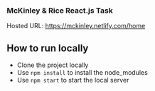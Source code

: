 ### McKinley & Rice React.js Task

Hosted URL: https://mckinley.netlify.com/home

## How to run locally

- Clone the project locally
- Use `npm install` to install the node_modules
- Use `npm start` to start the local server
